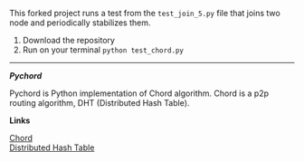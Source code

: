 This forked project runs a test from the `test_join_5.py` file that joins two node and periodically stabilizes them.

1. Download the repository
2. Run on your terminal `python test_chord.py`


_____________________________________________________________________________

***Pychord***

Pychord is Python implementation of Chord algorithm.
Chord is a p2p routing algorithm, DHT (Distributed Hash Table).

**Links**

[Chord](https://en.wikipedia.org/wiki/Chord_%28peer-to-peer%29)  
[Distributed Hash Table](https://en.wikipedia.org/wiki/Distributed_hash_table)  
